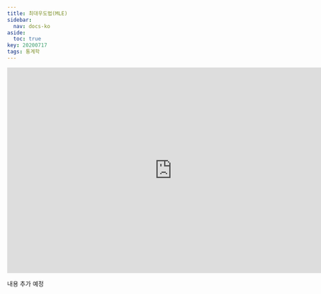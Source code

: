 ```yaml
---
title: 최대우도법(MLE)
sidebar:
  nav: docs-ko
aside:
  toc: true
key: 20200717
tags: 통계학
---
```

<style>
  @media screen{
    iframe {
        width: 80vw; 
        height: 50vw;
        background:white;  
    }
    .my_iframe {
        width: 80vw;
        height: 50vw;
        background: white;
    }
    .iframe_picApplet {
        width: 520px;
        height: 325px;
        background: white;
    }
  }


</style>

<p align = "center">
     <iframe src="https://angeloyeo.github.io/p5/2020-07-17-MLE_preview/" frameborder = "0"></iframe>
</p>

내용 추가 예정
